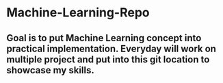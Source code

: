 # Machine-Learning-Repo

## Goal is to put Machine Learning concept into practical implementation. Everyday will work on multiple project and put into this git location to showcase my skills.
